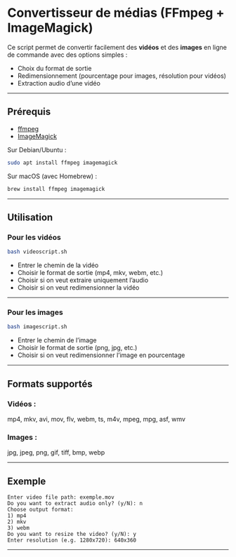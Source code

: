 
# Convertisseur de médias (FFmpeg + ImageMagick)

Ce script permet de convertir facilement des **vidéos** et des **images** en ligne de commande avec des options simples :

- Choix du format de sortie  
- Redimensionnement (pourcentage pour images, résolution pour vidéos)  
- Extraction audio d’une vidéo  

---

## Prérequis

- [ffmpeg](https://ffmpeg.org/)  
- [ImageMagick](https://imagemagick.org/)  

Sur Debian/Ubuntu :  
```bash
sudo apt install ffmpeg imagemagick
```

Sur macOS (avec Homebrew) :  
```bash
brew install ffmpeg imagemagick
```

---

## Utilisation

### Pour les vidéos

```bash
bash videoscript.sh
```

- Entrer le chemin de la vidéo  
- Choisir le format de sortie (mp4, mkv, webm, etc.)  
- Choisir si on veut extraire uniquement l’audio  
- Choisir si on veut redimensionner la vidéo  

---

### Pour les images

```bash
bash imagescript.sh
```

- Entrer le chemin de l’image  
- Choisir le format de sortie (png, jpg, etc.)  
- Choisir si on veut redimensionner l’image en pourcentage  

---

## Formats supportés

### Vidéos :  
mp4, mkv, avi, mov, flv, webm, ts, m4v, mpeg, mpg, asf, wmv  

### Images :  
jpg, jpeg, png, gif, tiff, bmp, webp  

---

## Exemple

```
Enter video file path: exemple.mov
Do you want to extract audio only? (y/N): n
Choose output format:
1) mp4
2) mkv
3) webm
Do you want to resize the video? (y/N): y
Enter resolution (e.g. 1280x720): 640x360
```
---

